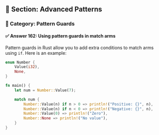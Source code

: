 ## 📘 Section: Advanced Patterns  
### 🔹 Category: Pattern Guards  
#### ✅ Answer 162: Using pattern guards in match arms

Pattern guards in Rust allow you to add extra conditions to match arms using `if`. Here is an example:

```rust
enum Number {
    Value(i32),
    None,
}

fn main() {
    let num = Number::Value(7);

    match num {
        Number::Value(n) if n > 0 => println!("Positive: {}", n),
        Number::Value(n) if n < 0 => println!("Negative: {}", n),
        Number::Value(0) => println!("Zero"),
        Number::None => println!("No value"),
    }
}
```
